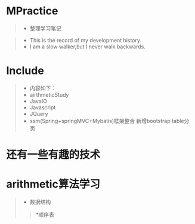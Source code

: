 # MPractice

> * 整理学习笔记


> * This is the record of my development history.
> * I am a slow walker,but I never walk backwards.


# Include

> * 内容如下：
> * airthmeticStudy
> * JavaIO
> * Javascript
> * JQuery
> * ssm(Spring+springMVC+Mybatis)框架整合 新增bootstrap  table分页

# 还有一些有趣的技术

# arithmetic算法学习
> * 数据结构
>> *顺序表
